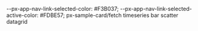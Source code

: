   --px-app-nav-link-selected-color: #F3B037;
  --px-app-nav-link-selected-active-color: #FDBE57;
  px-sample-card/fetch timeseries bar scatter datagrid
